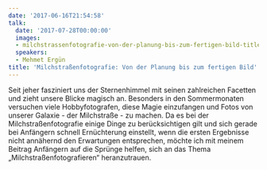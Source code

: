 ```yaml
---
date: '2017-06-16T21:54:58'
talk:
  date: '2017-07-28T00:00:00'
  images:
  - milchstrassenfotografie-von-der-planung-bis-zum-fertigen-bild-title.jpg
  speakers:
  - Mehmet Ergün
title: 'Milchstraßenfotografie: Von der Planung bis zum fertigen Bild'
---
```

Seit jeher fasziniert uns der Sternenhimmel mit seinen zahlreichen Facetten und zieht unsere Blicke magisch an. Besonders in den Sommermonaten versuchen viele Hobbyfotografen, diese Magie einzufangen und Fotos von unserer Galaxie - der Milchstraße - zu machen. Da es bei der Milchstraßenfotografie einige Dinge zu berücksichtigen gilt und sich gerade bei Anfängern schnell Ernüchterung einstellt, wenn die ersten Ergebnisse nicht annähernd den Erwartungen entsprechen, möchte ich mit meinem Beitrag Anfängern auf die Sprünge helfen, sich an das Thema „Milchstraßenfotografieren“ heranzutrauen.

